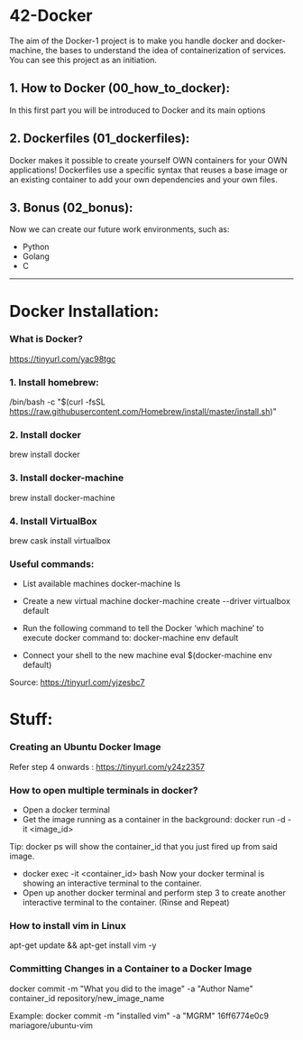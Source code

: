 # 42-Docker

The aim of the Docker-1 project is to make you handle docker and docker-machine, the bases to understand the idea of containerization of services. You can see this project as
an initiation.

## 1. How to Docker (00_how_to_docker):
In this first part you will be introduced to Docker and its main options

## 2. Dockerfiles (01_dockerfiles):
Docker makes it possible to create yourself OWN containers for your OWN applications!  Dockerfiles use a specific syntax that reuses a base image or an existing container to add your own dependencies and your own files.

## 3. Bonus (02_bonus):
Now we can create our future work environments, such as:
* Python
* Golang
* C

________________________________________________________________________________________________________________

# Docker Installation:

### What is Docker?
https://tinyurl.com/yac98tgc


### 1. Install homebrew:
/bin/bash -c "$(curl -fsSL https://raw.githubusercontent.com/Homebrew/install/master/install.sh)"

### 2. Install docker
brew install docker

### 3. Install docker-machine
brew install docker-machine

### 4. Install VirtualBox
brew cask install virtualbox

### Useful commands:
- List available machines
docker-machine ls

- Create a new virtual machine
docker-machine create --driver virtualbox default

- Run the following command to tell the Docker ‘which machine’ to execute docker command to:
docker-machine env default

- Connect your shell to the new machine
eval $(docker-machine env default)


Source: https://tinyurl.com/yjzesbc7

# Stuff:
### Creating an Ubuntu Docker Image
Refer step 4 onwards : https://tinyurl.com/y24z2357 

### How to open multiple terminals in docker?
- Open a docker terminal
- Get the image running as a container in the background: docker run -d -it <image_id>

Tip: docker ps will show the container_id that you just fired up from said image.
- docker exec -it <container_id> bash
		Now your docker terminal is showing an interactive terminal to the container.
- Open up another docker terminal and perform step 3 to create another interactive terminal to the container. (Rinse and Repeat)


### How to install vim in Linux
apt-get update && apt-get install vim -y 

### Committing Changes in a Container to a Docker Image
docker commit -m "What you did to the image" -a "Author Name" container_id repository/new_image_name

Example:
docker commit -m "installed vim" -a "MGRM" 16ff6774e0c9 mariagore/ubuntu-vim
